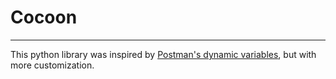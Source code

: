# Cocoon

---

This python library was inspired by
[Postman's dynamic variables](https://learning.postman.com/docs/writing-scripts/script-references/variables-list/),
but with more customization.